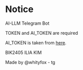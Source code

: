# Notice
AI-LLM Telegram Bot

TOKEN and AI_TOKEN are required 

AI_TOKEN is taken from [here](https://openrouter.ai/).

BIK2405 ILIA KIM

Made by @whityfox - tg
